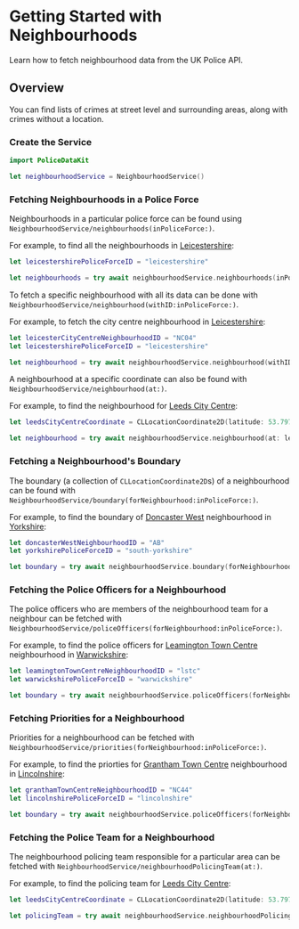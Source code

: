 # Getting Started with Neighbourhoods

Learn how to fetch neighbourhood data from the UK Police API.

## Overview

You can find lists of crimes at street level and surrounding areas, along with crimes without a location.

### Create the Service

```swift
import PoliceDataKit

let neighbourhoodService = NeighbourhoodService()
```

### Fetching Neighbourhoods in a Police Force

Neighbourhoods in a particular police force can be found using ``NeighbourhoodService/neighbourhoods(inPoliceForce:)``.

For example, to find all the neighbourhoods in
 [Leicestershire](https://maps.apple.com/?address=Leicestershire,%20England&auid=9613554324616554887&ll=52.772459,-1.207841&lsp=6489&q=Leicestershire):

```swift
let leicestershirePoliceForceID = "leicestershire"

let neighbourhoods = try await neighbourhoodService.neighbourhoods(inPoliceForce: leicestershirePoliceForceID)
```

To fetch a specific neighbourhood with all its data can be done with
``NeighbourhoodService/neighbourhood(withID:inPoliceForce:)``.

For example, to fetch the city centre neighbourhood in
[Leicestershire](https://maps.apple.com/?address=Leicestershire,%20England&auid=9613554324616554887&ll=52.772459,-1.207841&lsp=6489&q=Leicestershire):

```swift
let leicesterCityCentreNeighbourhoodID = "NC04"
let leicestershirePoliceForceID = "leicestershire"

let neighbourhood = try await neighbourhoodService.neighbourhood(withID: leicesterCityCentreNeighbourhoodID, inPoliceForce: leicestershirePoliceForceID)
```

A neighbourhood at a specific coordinate can also be found with ``NeighbourhoodService/neighbourhood(at:)``.

For example, to find the neighbourhood for
[Leeds City Centre](https://maps.apple.com/?address=7%20King%20Edward%20St,%20Leeds,%20LS1%206AX,%20England&auid=1817029011196917833&ll=53.797927,-1.541522&lsp=9902&q=Leeds%20City%20Centre):

```swift
let leedsCityCentreCoordinate = CLLocationCoordinate2D(latitude: 53.797927, longitude: -1.541522)

let neighbourhood = try await neighbourhoodService.neighbourhood(at: leedsCityCentreCoordinate)
```

### Fetching a Neighbourhood's Boundary

The boundary (a collection of `CLLocationCoordinate2D`s) of a neighbourhood can be found with ``NeighbourhoodService/boundary(forNeighbourhood:inPoliceForce:)``.

For example, to find the boundary of
[Doncaster West](https://maps.apple.com/?address=Doncaster,%20England&auid=4220681771952713718&ll=53.521011,-1.130664&lsp=6489&q=Doncaster)
neighbourhood in
[Yorkshire](https://maps.apple.com/?address=Yorkshire,%20England&auid=4203083994099674493&ll=53.700746,-0.995171&lsp=6489&q=Yorkshire):

```swift
let doncasterWestNeighbourhoodID = "AB"
let yorkshirePoliceForceID = "south-yorkshire"

let boundary = try await neighbourhoodService.boundary(forNeighbourhood: doncasterWestNeighbourhoodID, inPoliceForce: yorkshirePoliceForceID)
```

### Fetching the Police Officers for a Neighbourhood

The police officers who are members of the neighbourhood team for a neighbour can be fetched with ``NeighbourhoodService/policeOfficers(forNeighbourhood:inPoliceForce:)``.

For example, to find the police officers for
[Leamington Town Centre](https://maps.apple.com/?address=Leamington%20Spa,%20England&auid=15800149488666726483&ll=52.289138,-1.535247&lsp=6489&q=Leamington%20Spa)
neighbourhood in
[Warwickshire](https://maps.apple.com/?address=Warwickshire,%20England&auid=2687946884610741780&ll=52.327029,-1.558407&lsp=6489&q=Warwickshire):

```swift
let leamingtonTownCentreNeighbourhoodID = "lstc"
let warwickshirePoliceForceID = "warwickshire"

let boundary = try await neighbourhoodService.policeOfficers(forNeighbourhood: leamingtonTownCentreNeighbourhoodID, inPoliceForce: warwickshirePoliceForceID)
```

### Fetching Priorities for a Neighbourhood

Priorities for a neighbourhood can be fetched with ``NeighbourhoodService/priorities(forNeighbourhood:inPoliceForce:)``.

For example, to find the priorties for
[Grantham Town Centre](https://maps.apple.com/?address=Grantham,%20South%20Kesteven,%20England&auid=5085348895874575037&ll=52.912698,-0.640480&lsp=6489&q=Grantham)
neighbourhood in
[Lincolnshire](https://maps.apple.com/?address=Lincolnshire,%20England&auid=11757345785407347068&ll=53.231033,-0.544142&lsp=6489&q=Lincolnshire):

```swift
let granthamTownCentreNeighbourhoodID = "NC44"
let lincolnshirePoliceForceID = "lincolnshire"

let boundary = try await neighbourhoodService.policeOfficers(forNeighbourhood: granthamTownCentreNeighbourhoodID, inPoliceForce: lincolnshirePoliceForceID)
```

### Fetching the Police Team for a Neighbourhood

The neighbourhood policing team responsible for a particular area can be fetched with ``NeighbourhoodService/neighbourhoodPolicingTeam(at:)``.

For example, to find the policing team for
[Leeds City Centre](https://maps.apple.com/?address=7%20King%20Edward%20St,%20Leeds,%20LS1%206AX,%20England&auid=1817029011196917833&ll=53.797927,-1.541522&lsp=9902&q=Leeds%20City%20Centre):

```swift
let leedsCityCentreCoordinate = CLLocationCoordinate2D(latitude: 53.797927, longitude: -1.541522)

let policingTeam = try await neighbourhoodService.neighbourhoodPolicingTeam(at: leedsCityCentreCoordinate)
```
